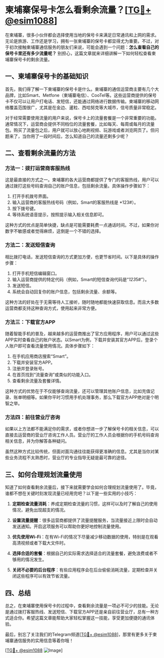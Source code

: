 # 柬埔寨保号卡怎么看剩余流量？[[TG💪+ @esim1088](https://t.me/s/esim1088)]

在柬埔寨，很多小伙伴都会选择使用当地的保号卡来满足日常通讯和上网的需求。无论是旅游、工作还是学习，拥有一张柬埔寨的保号卡都显得尤为重要。不过，对于初次接触柬埔寨通信服务的朋友们来说，可能会遇到一个问题：**怎么查看自己的保号卡里还有多少流量呢？** 别担心，这篇文章就来详细讲解一下如何轻松查看柬埔寨保号卡的剩余流量。

## 一、柬埔寨保号卡的基础知识

首先，我们得了解一下柬埔寨的保号卡是什么。柬埔寨的通信运营商主要有几个大品牌，比如Smart、Metfone（柬埔寨电信）、CooTel等。这些运营商提供的保号卡不仅可以让用户打电话、发短信，还能通过网络进行数据传输。柬埔寨的移动网络覆盖范围很广，尤其是在金边、暹粒、西哈努克等大城市，信号质量非常稳定。

对于经常需要使用流量的用户来说，保号卡上的流量套餐是一个非常重要的功能。通常情况下，运营商会提供不同档位的流量套餐，比如每天、每周或每月的流量包。购买了流量包之后，用户就可以放心地刷视频、玩游戏或者浏览网页了。但问题来了，当你用了一段时间后，怎么知道自己的流量还剩多少呢？

## 二、查看剩余流量的方法

### 方法一：拨打运营商客服热线

这是最直接的方式之一。柬埔寨的各大运营商都提供了专门的客服热线，用户可以通过拨打这些号码查询自己的账户信息，包括剩余流量。具体操作步骤如下：

1. 打开手机拨号界面。
2. 输入运营商的客服热线号码（例如，Smart的客服热线是 *123#）。
3. 按下拨号键。
4. 等待系统语音提示，按照提示输入相关信息即可。

这种方式的优点是简单快捷，缺点是可能需要耗费一点通话时间。不过，如果你对数字不敏感或者觉得麻烦，这倒是一个不错的选择。

### 方法二：发送短信查询

相比拨打电话，发送短信查询的方式更加方便，也更节省时间。以下是具体的操作步骤：

1. 打开手机短信编辑窗口。
2. 输入运营商提供的特定代码（例如，Smart的短信查询代码是“*123*5#”）。
3. 发送短信。
4. 系统会自动回复你的账户信息，包括剩余流量、余额等。

这种方法的好处在于无需等待人工接听，随时随地都能快速获取信息。而且大多数运营商都支持这种查询方式，使用起来非常方便。

### 方法三：下载官方APP

随着智能手机的普及，越来越多的运营商推出了官方应用程序，用户可以通过这些APP实时查看自己的账户状态。以Smart为例，下载并安装其官方APP后，登录个人账户即可查看流量使用情况。具体步骤如下：

1. 在手机应用商店搜索“Smart”。
2. 下载并安装官方APP。
3. 注册并登录账号。
4. 在首页找到“流量查询”或类似的功能入口。
5. 查看剩余流量及套餐详情。

这种方式的优势在于不仅能够查询流量，还可以管理其他账户信息，比如充值记录、账单明细等。如果你平时习惯用手机处理事务，那么下载官方APP绝对是个明智之举。

### 方法四：前往营业厅咨询

如果以上方法都不能满足你的需求，或者你想进一步了解保号卡的相关信息，可以直接去运营商的营业厅咨询工作人员。营业厅的工作人员会根据你的手机号码查询相关信息，并为你解答各种疑问。

虽然这种方式比较传统，但面对面沟通往往能获得更准确的信息。尤其是当你对某些业务流程不太熟悉时，营业厅的专业指导无疑是最可靠的途径。

## 三、如何合理规划流量使用

知道了如何查看剩余流量后，接下来就需要学会如何合理规划流量使用了。毕竟，谁都不想在关键时刻发现流量已经用完吧？以下是一些实用的小技巧：

1. **定期检查流量消耗**：养成定期检查流量的习惯，这样可以及时了解自己的使用情况，避免出现超支的情况。
   
2. **设置流量提醒**：很多运营商都提供了流量提醒服务，当流量接近上限时会自动发送通知。开启这项服务可以帮助你更好地控制流量使用。

3. **优先使用Wi-Fi**：在有Wi-Fi的情况下尽量减少移动数据的使用，特别是在观看高清视频或者下载大文件时。

4. **选择合适的套餐**：根据自己的实际需求选择适合的流量套餐，避免浪费或者不够用的情况发生。

5. **关闭不必要的后台程序**：有些应用程序会在后台偷偷消耗流量，定期检查并关闭这些程序可以有效节省流量。

## 四、总结

总之，在柬埔寨使用保号卡的过程中，查看剩余流量是一项必不可少的技能。无论是通过拨打客服热线、发送短信、下载官方APP还是亲自前往营业厅，总有一种方式适合你。希望这篇文章能帮助大家轻松掌握这一技能，享受更加便捷的通讯体验。

最后，别忘了关注我们的Telegram频道[[TG💪+ @esim1088](https://t.me/s/esim1088)]，那里有更多关于柬埔寨通信服务的实用信息等着你哦！

[[TG💪+ @esim1088](https://t.me/s/esim1088) ![Image](https://i.postimg.cc/4NQfJmqS/Snipaste-2025-05-13-00-14-12.png)]